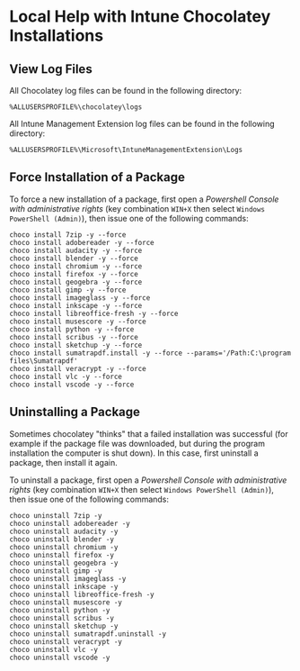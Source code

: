 # Local Help with Intune Chocolatey Installations

## View Log Files

All Chocolatey log files can be found in the following directory:

    %ALLUSERSPROFILE%\chocolatey\logs

All Intune Management Extension log files can be found in the following directory:

    %ALLUSERSPROFILE%\Microsoft\IntuneManagementExtension\Logs


## Force Installation of a Package

To force a new installation of a package, first open a _Powershell Console with administrative rights_ (key combination `WIN+X` then select `Windows PowerShell (Admin)`), then issue one of the following commands:

    choco install 7zip -y --force
    choco install adobereader -y --force
    choco install audacity -y --force
    choco install blender -y --force
    choco install chromium -y --force
    choco install firefox -y --force
    choco install geogebra -y --force
    choco install gimp -y --force
    choco install imageglass -y --force
    choco install inkscape -y --force
    choco install libreoffice-fresh -y --force
    choco install musescore -y --force
    choco install python -y --force
    choco install scribus -y --force
    choco install sketchup -y --force
    choco install sumatrapdf.install -y --force --params='/Path:C:\program files\Sumatrapdf'
    choco install veracrypt -y --force
    choco install vlc -y --force
    choco install vscode -y --force

## Uninstalling a Package

Sometimes chocolatey "thinks" that a failed installation was successful (for example if the package file was downloaded, but during the program installation the computer is shut down). In this case, first uninstall a package, then install it again.

To uninstall a package, first open a _Powershell Console with administrative rights_ (key combination `WIN+X` then select `Windows PowerShell (Admin)`), then issue one of the following commands:

    choco uninstall 7zip -y
    choco uninstall adobereader -y
    choco uninstall audacity -y
    choco uninstall blender -y
    choco uninstall chromium -y
    choco uninstall firefox -y
    choco uninstall geogebra -y
    choco uninstall gimp -y
    choco uninstall imageglass -y
    choco uninstall inkscape -y
    choco uninstall libreoffice-fresh -y
    choco uninstall musescore -y
    choco uninstall python -y
    choco uninstall scribus -y
    choco uninstall sketchup -y
    choco uninstall sumatrapdf.uninstall -y
    choco uninstall veracrypt -y
    choco uninstall vlc -y
    choco uninstall vscode -y
